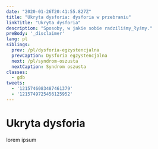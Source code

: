 ```yaml
---
date: "2020-01-26T20:41:55.827Z"
title: "Ukryta dysforia: dysforia w przebraniu"
linkTitle: "Ukryta dysforia"
description: "Sposoby, w jakie sobie radziliśmy_łyśmy."
preBody: '_disclaimer'
lang: pl
siblings:
  prev: /pl/dysforia-egzystencjalna
  prevCaption: Dysforia egzystencjalna
  next: /pl/syndrom-oszusta
  nextCaption: Syndrom oszusta
classes:
  - gdb
tweets:
  - '1215746083487461379'
  - '1215749725456125952'
---
```


# Ukryta dysforia

lorem ipsum
